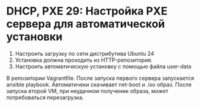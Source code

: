 # DHCP, PXE 29: Настройка PXE сервера для автоматической установки
1. Настроить загрузку по сети дистрибутива Ubuntu 24
2. Установка должна проходить из HTTP-репозитория.
3. Настроить автоматическую установку c помощью файла user-data
   
В репозитории Vagrantfile. После запуска первого сервера запускается ansible playbook. Автоматичеки скачивает net-boot и .iso образ. После запуска второй VM, при неудачном получении образа, может потребоваться перезагрузка. 
